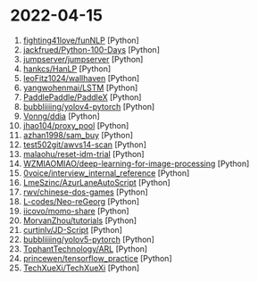 # 2022-04-15

1. [fighting41love/funNLP](https://github.com/fighting41love/funNLP "中英文敏感词、语言检测、中外手机/电话归属地/运营商查询、名字推断性别、手机号抽取、身份证抽取、邮箱抽取、中日文人名库、中文缩写库、拆字词典、词汇情感值、停用词、反动词表、暴恐词表、繁简体转换、英文模拟中文发音、汪峰歌词生成器、职业名称词库、同义词库、反义词库、否定词库、汽车品牌词库、汽车零件词库、连续英文切割、各种中文词向量、公司名字大全、古诗词库、IT词库、财经词库、成语词库、地名词库、历史名人词库、诗词词库、医学词库、饮食词库、法律词库、汽车词库、动物词库、中文聊天语料、中文谣言数据、百度中文问答数据集、句子相似度匹配算法集合、bert资源、文本生成&摘要相关工具、cocoNLP信息抽取工具、国内电话号码正则匹配、清华大学XLORE:中英文跨语言百科知识图谱、清华大学人工智能技术…") [Python]
2. [jackfrued/Python-100-Days](https://github.com/jackfrued/Python-100-Days "Python - 100天从新手到大师") [Python]
3. [jumpserver/jumpserver](https://github.com/jumpserver/jumpserver "JumpServer 是全球首款开源的堡垒机，是符合 4A 的专业运维安全审计系统。") [Python]
4. [hankcs/HanLP](https://github.com/hankcs/HanLP "中文分词 词性标注 命名实体识别 依存句法分析 成分句法分析 语义依存分析 语义角色标注 指代消解 风格转换 语义相似度 新词发现 关键词短语提取 自动摘要 文本分类聚类 拼音简繁转换 自然语言处理") [Python]
5. [leoFitz1024/wallhaven](https://github.com/leoFitz1024/wallhaven "") [Python]
6. [yangwohenmai/LSTM](https://github.com/yangwohenmai/LSTM "基于LSTM神经网络的时间序列预测") [Python]
7. [PaddlePaddle/PaddleX](https://github.com/PaddlePaddle/PaddleX "PaddlePaddle End-to-End Development Toolkit（『飞桨』深度学习全流程开发工具）") [Python]
8. [bubbliiiing/yolov4-pytorch](https://github.com/bubbliiiing/yolov4-pytorch "这是一个YoloV4-pytorch的源码，可以用于训练自己的模型。") [Python]
9. [Vonng/ddia](https://github.com/Vonng/ddia "《Designing Data-Intensive Application》DDIA中文翻译") [Python]
10. [jhao104/proxy_pool](https://github.com/jhao104/proxy_pool "Python爬虫代理IP池(proxy pool)") [Python]
11. [azhan1998/sam_buy](https://github.com/azhan1998/sam_buy "山姆买菜") [Python]
12. [test502git/awvs14-scan](https://github.com/test502git/awvs14-scan "针对 Acunetix AWVS扫描器开发的批量扫描脚本，支持log4j漏洞、SpringShell、SQL注入、XSS、弱口令等专项，支持联动xray、burp、w13scan等被动批量") [Python]
13. [malaohu/reset-idm-trial](https://github.com/malaohu/reset-idm-trial "重置IDM试用") [Python]
14. [WZMIAOMIAO/deep-learning-for-image-processing](https://github.com/WZMIAOMIAO/deep-learning-for-image-processing "deep learning for image processing including classification and object-detection etc.") [Python]
15. [0voice/interview_internal_reference](https://github.com/0voice/interview_internal_reference "2021年最新总结，阿里，腾讯，百度，美团，头条等技术面试题目，以及答案，专家出题人分析汇总。") [Python]
16. [LmeSzinc/AzurLaneAutoScript](https://github.com/LmeSzinc/AzurLaneAutoScript "碧蓝航线脚本 Azur Lane automation bot (CN/EN/JP/TW) | 无缝委托科研，全自动大世界") [Python]
17. [rwv/chinese-dos-games](https://github.com/rwv/chinese-dos-games "🎮 Chinese DOS games collections.") [Python]
18. [L-codes/Neo-reGeorg](https://github.com/L-codes/Neo-reGeorg "Neo-reGeorg is a project that seeks to aggressively refactor reGeorg") [Python]
19. [iicovo/momo-share](https://github.com/iicovo/momo-share "墨墨背单词，每日分享链接访问脚本，提高单词上限。") [Python]
20. [MorvanZhou/tutorials](https://github.com/MorvanZhou/tutorials "机器学习相关教程") [Python]
21. [curtinlv/JD-Script](https://github.com/curtinlv/JD-Script "仅供参考。") [Python]
22. [bubbliiiing/yolov5-pytorch](https://github.com/bubbliiiing/yolov5-pytorch "这是一个YoloV5-pytorch的源码，可以用于训练自己的模型。") [Python]
23. [TophantTechnology/ARL](https://github.com/TophantTechnology/ARL "ARL(Asset Reconnaissance Lighthouse)资产侦察灯塔系统旨在快速侦察与目标关联的互联网资产，构建基础资产信息库。 协助甲方安全团队或者渗透测试人员有效侦察和检索资产，发现存在的薄弱点和攻击面。") [Python]
24. [princewen/tensorflow_practice](https://github.com/princewen/tensorflow_practice "tensorflow实战练习，包括强化学习、推荐系统、nlp等") [Python]
25. [TechXueXi/TechXueXi](https://github.com/TechXueXi/TechXueXi "强国通 科技强国 学习强国 xuexiqiangguo 全网最好用开源网页学习强国助手：TechXueXi （懒人刷分工具 自动学习）技术强国，支持答题，支持 docker 45分/天") [Python]
